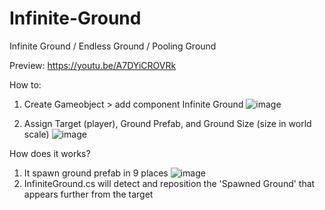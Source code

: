 # Infinite-Ground
Infinite Ground / Endless Ground / Pooling Ground

Preview:
https://youtu.be/A7DYiCROVRk

How to:
1. Create Gameobject > add component Infinite Ground
![image](https://user-images.githubusercontent.com/14213507/168417607-b7d0fa00-3382-4527-8a98-440ac6964187.png)

2. Assign Target (player), Ground Prefab, and Ground Size (size in world scale)
![image](https://user-images.githubusercontent.com/14213507/168417548-f2b95329-96a5-4efa-bf47-de48f1c7e4f8.png)

How does it works?
1. It spawn ground prefab in 9 places
![image](https://user-images.githubusercontent.com/14213507/168417802-3365f852-5c91-4a57-81ff-7aaa22c8059e.png)
2. InfiniteGround.cs will detect and reposition the 'Spawned Ground' that appears further from the target
